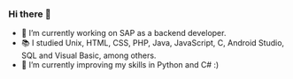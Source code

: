 ### Hi there 👋

- 🔭 I’m currently working on SAP as a backend developer.
- 📚 I studied Unix, HTML, CSS, PHP, Java, JavaScript, C, Android Studio, SQL and Visual Basic, among others.
- 🌱 I’m currently improving my skills in Python and C# :)
